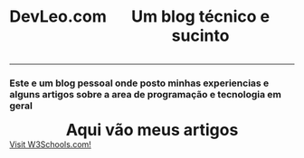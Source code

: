 <header style="display: flex; margin: auto; justify-content: space-around;" >
    <h1>DevLeo.com</h1>
    <h1>Um blog técnico e sucinto</h1>
</header>
<hr>

### Este e um blog pessoal onde posto minhas experiencias e alguns artigos sobre a area de programação e tecnologia em geral

<h1 style="display: flex; margin: auto; justify-content: space-around;"> Aqui vão meus artigos</h1>

<div id="container">
   <a href="https://www.w3schools.com">Visit W3Schools.com!</a>
</div>

